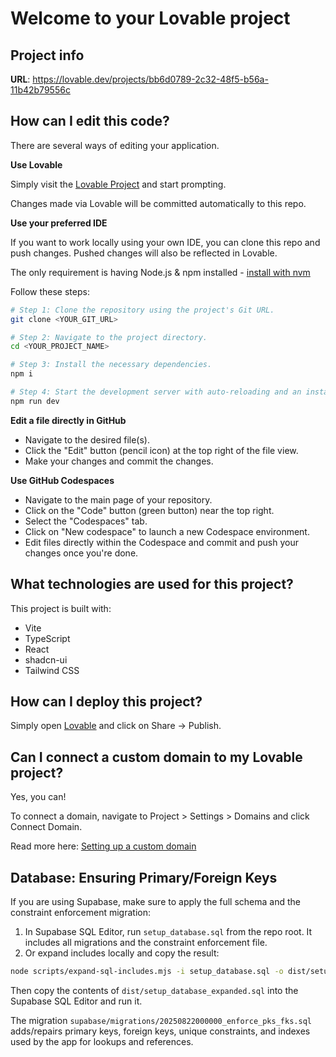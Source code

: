 # Welcome to your Lovable project

## Project info

**URL**: https://lovable.dev/projects/bb6d0789-2c32-48f5-b56a-11b42b79556c

## How can I edit this code?

There are several ways of editing your application.

**Use Lovable**

Simply visit the [Lovable Project](https://lovable.dev/projects/bb6d0789-2c32-48f5-b56a-11b42b79556c) and start prompting.

Changes made via Lovable will be committed automatically to this repo.

**Use your preferred IDE**

If you want to work locally using your own IDE, you can clone this repo and push changes. Pushed changes will also be reflected in Lovable.

The only requirement is having Node.js & npm installed - [install with nvm](https://github.com/nvm-sh/nvm#installing-and-updating)

Follow these steps:

```sh
# Step 1: Clone the repository using the project's Git URL.
git clone <YOUR_GIT_URL>

# Step 2: Navigate to the project directory.
cd <YOUR_PROJECT_NAME>

# Step 3: Install the necessary dependencies.
npm i

# Step 4: Start the development server with auto-reloading and an instant preview.
npm run dev
```

**Edit a file directly in GitHub**

- Navigate to the desired file(s).
- Click the "Edit" button (pencil icon) at the top right of the file view.
- Make your changes and commit the changes.

**Use GitHub Codespaces**

- Navigate to the main page of your repository.
- Click on the "Code" button (green button) near the top right.
- Select the "Codespaces" tab.
- Click on "New codespace" to launch a new Codespace environment.
- Edit files directly within the Codespace and commit and push your changes once you're done.

## What technologies are used for this project?

This project is built with:

- Vite
- TypeScript
- React
- shadcn-ui
- Tailwind CSS

## How can I deploy this project?

Simply open [Lovable](https://lovable.dev/projects/bb6d0789-2c32-48f5-b56a-11b42b79556c) and click on Share -> Publish.

## Can I connect a custom domain to my Lovable project?

Yes, you can!

To connect a domain, navigate to Project > Settings > Domains and click Connect Domain.

Read more here: [Setting up a custom domain](https://docs.lovable.dev/tips-tricks/custom-domain#step-by-step-guide)

## Database: Ensuring Primary/Foreign Keys

If you are using Supabase, make sure to apply the full schema and the constraint enforcement migration:

1. In Supabase SQL Editor, run `setup_database.sql` from the repo root. It includes all migrations and the constraint enforcement file.
2. Or expand includes locally and copy the result:

```bash
node scripts/expand-sql-includes.mjs -i setup_database.sql -o dist/setup_database_expanded.sql
```

Then copy the contents of `dist/setup_database_expanded.sql` into the Supabase SQL Editor and run it.

The migration `supabase/migrations/20250822000000_enforce_pks_fks.sql` adds/repairs primary keys, foreign keys, unique constraints, and indexes used by the app for lookups and references.

